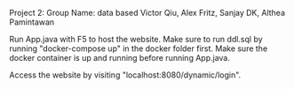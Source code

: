 Project 2: 
Group Name: data based
Victor Qiu, Alex Fritz, Sanjay DK, Althea Pamintawan

Run App.java with F5 to host the website. 
Make sure to run ddl.sql by running "docker-compose up" in the docker folder first.
Make sure the docker container is up and running before running App.java.

Access the website by visiting "localhost:8080/dynamic/login". 


